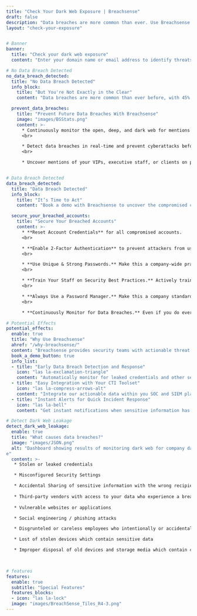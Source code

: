 ```yaml
---
title: "Check Your Dark Web Exposure | Breachsense"
draft: false
description: "Data breaches are more common than ever. Use Breachsense to scan the dark web and uncover data breaches within your organization."
layout: "check-your-exposure"


# Banner
banner:
  title: "Check your dark web exposure"
  content: "Enter your domain name or email address to identify threats to your organization like employees with malware infected devices, stolen session cookies and credentials leaked in combo lists or third-party breaches."

# No Data Breach Detected
no_data_breach_detected:
  title: "No Data Breach Detected"
  info_block:
    title: "But You're Not Exactly in the Clear"
    content: "Data breaches are more common than ever before, with 45% of all US companies reporting a data breach in 2021 (Thales Data Threat Report). Want to prevent the loss of consumer trust and financial damages that come with data breaches? Try Breachsense."

  prevent_data_breaches:
    title: "Prevent Future Data Breaches With Breachsense"
    image: "images/BSStats.png"
    content: >-
      * Continuously monitor the open, deep, and dark web for mentions of your company, personal staff information, and other important data.
      <br>

      * Detect data breaches in real-time and prevent cyberattacks before they happen.
      <br>

      * Uncover mentions of your VIPs, executive staff, or clients on private ransomware forums and mitigate threats preemptively.


# Data Breach Detected
data_breach_detected:
  title: "Data Breach Detected"
  info_block:
    title: "It’s Time to Act"
    content: "Book a demo with Breachsense to uncover the compromised credentials or leaked company data and mitigate potential cyberattacks."

  secure_your_breached_accounts:
    title: "Secure Your Breached Accounts"
    content: >-
      * **Reset Account Credentials** for all compromised accounts.
      <br>

      * **Enable 2-Factor Authentication** to prevent attackers from using leaked passwords.
      <br>

      * **Use Unique & Strong Passwords.** Make this a company-wide practice.
      <br>

      * **Train Your Staff on Security Best Practices.** Actively train your employees on why cybersecurity is important and how they can prevent breaches.
      <br>

      * **Always Use a Password Manager.** Make this a company standard. 
      <br>

      * **Continuously Monitor for Data Breaches.** Even if you do everything right, there’s still a risk of human error. Breachsense allows you to uncover data breaches in real time.

# Potential Effects
potential_effects:
  enable: true
  title: "Why Use Breachsense"
  ahref: "/why-breachsense/"
  content: "Breachsense provides security teams with actionable threat intelligence to prevent ransomware, account takeover, and online fraud."
  book_a_demo_button: true
  info_list:
  - title: "Early Data Breach Detection and Response"
    icon: "las la-exclamation-triangle"
    content: "Automatically monitor for leaked credentials and other sensitive data. Get notified as soon as a breach is detected."
  - title: "Easy Integration with Your CTI Toolset"
    icon: "las la-compress-arrows-alt"
    content: "Integrate our actionable data within you SOC and SIEM platforms by querying our APIs and consuming the JSON output."
  - title: "Instant Alerts for Quick Incident Response"
    icon: "las la-bell"
    content: "Get instant notifications when sensitive information has been compromised. Prevent criminals from exploiting the exposed data."

# Detect Dark Web Leakage
detect_dark_web_leakage:
  enable: true
  title: "What causes data breaches?"
  image: "images/JSON.png"
  alt: "Dashboard showing results of monitoring dark web for company data leakag
e"
  content: >-
   * Stolen or leaked credentials

   * Misconfigured Security Settings

   * Accidental Sharing of sensitive information with the wrong recipient
   
   * Third-party vendors with access to your data who experience a breach
   
   * Vulnerable websites or applications

   * Social engineering / phishing attacks

   * Disgrunteled or careless employees who intentionally or accidentally share sensitive data

   * Lost of stolen devices which contain sensitive data

   * Improper disposal of old devices and storage media which contain confidential information 
   


# features
features:
  enable: true
  subtitle: "Special Features"
  features_blocks:
  - icon: "las la-lock"
  image: "images/BreachSense_Tiles_R4-3.png"
---
```


